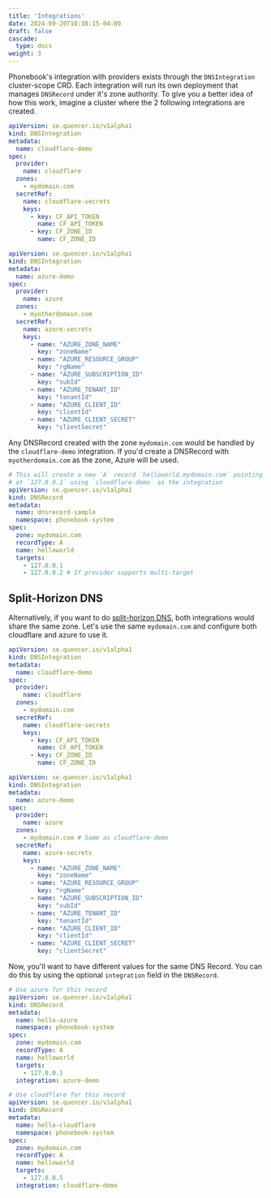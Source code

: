 ```yaml
---
title: 'Integrations'
date: 2024-09-20T10:38:15-04:00
draft: false
cascade:
  type: docs
weight: 3
---
```


Phonebook's integration with providers exists through the `DNSIntegration` cluster-scope CRD. Each integration will run its own deployment that manages `DNSRecord` under it's zone authority. To give you a better idea of how this work, imagine a cluster where the 2 following integrations are created.

```yaml
apiVersion: se.quencer.io/v1alpha1
kind: DNSIntegration
metadata:
  name: cloudflare-demo
spec:
  provider:
    name: cloudflare
  zones:
    - mydomain.com
  secretRef:
    name: cloudflare-secrets
    keys:
      - key: CF_API_TOKEN
        name: CF_API_TOKEN
      - key: CF_ZONE_ID
        name: CF_ZONE_ID
```

```yaml
apiVersion: se.quencer.io/v1alpha1
kind: DNSIntegration
metadata:
  name: azure-demo
spec:
  provider:
    name: azure
  zones:
    - myotherdomain.com
  secretRef:
    name: azure-secrets
    keys:
      - name: "AZURE_ZONE_NAME"
        key: "zoneName"
      - name: "AZURE_RESOURCE_GROUP"
        key: "rgName"
      - name: "AZURE_SUBSCRIPTION_ID"
        key: "subId"
      - name: "AZURE_TENANT_ID"
        key: "tenantId"
      - name: "AZURE_CLIENT_ID"
        key: "clientId"
      - name: "AZURE_CLIENT_SECRET"
        key: "clientSecret"
```

Any DNSRecord created with the zone `mydomain.com` would be handled by the `cloudflare-demo` integration. If you'd create a DNSRecord with `myotherdomain.com` as the zone, Azure will be used. 

```yaml
# This will create a new `A` record `helloworld.mydomain.com` pointing
# at `127.0.0.1` using `cloudflare-demo` as the integration
apiVersion: se.quencer.io/v1alpha1
kind: DNSRecord
metadata:
  name: dnsrecord-sample
  namespace: phonebook-system
spec:
  zone: mydomain.com
  recordType: A
  name: helloworld
  targets:
    - 127.0.0.1
    - 127.0.0.2 # If provider supports multi-target    
```

## Split-Horizon DNS

Alternatively, if you want to do [split-horizon DNS](https://en.wikipedia.org/wiki/Split-horizon_DNS), both integrations would share the same zone. Let's use the same `mydomain.com` and configure both cloudflare and azure to use it.

```yaml
apiVersion: se.quencer.io/v1alpha1
kind: DNSIntegration
metadata:
  name: cloudflare-demo
spec:
  provider:
    name: cloudflare
  zones:
    - mydomain.com
  secretRef:
    name: cloudflare-secrets
    keys:
      - key: CF_API_TOKEN
        name: CF_API_TOKEN
      - key: CF_ZONE_ID
        name: CF_ZONE_ID
```

```yaml
apiVersion: se.quencer.io/v1alpha1
kind: DNSIntegration
metadata:
  name: azure-demo
spec:
  provider:
    name: azure
  zones:
    - mydomain.com # Same as cloudflare-demo
  secretRef:
    name: azure-secrets
    keys:
      - name: "AZURE_ZONE_NAME"
        key: "zoneName"
      - name: "AZURE_RESOURCE_GROUP"
        key: "rgName"
      - name: "AZURE_SUBSCRIPTION_ID"
        key: "subId"
      - name: "AZURE_TENANT_ID"
        key: "tenantId"
      - name: "AZURE_CLIENT_ID"
        key: "clientId"
      - name: "AZURE_CLIENT_SECRET"
        key: "clientSecret"
```

Now, you'll want to have different values for the same DNS Record. You can do this by using the optional `integration` field in the `DNSRecord`.

```yaml
# Use azure for this record
apiVersion: se.quencer.io/v1alpha1
kind: DNSRecord
metadata:
  name: hello-azure
  namespace: phonebook-system
spec:
  zone: mydomain.com
  recordType: A
  name: helloworld
  targets:
    - 127.0.0.1
  integration: azure-demo
```

```yaml
# Use cloudflare for this record
apiVersion: se.quencer.io/v1alpha1
kind: DNSRecord
metadata:
  name: hello-cloudflare 
  namespace: phonebook-system
spec:
  zone: mydomain.com
  recordType: A
  name: helloworld
  targets:
    - 127.0.0.5
  integration: cloudflare-demo
```


